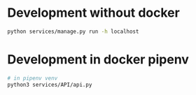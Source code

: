 # Development without docker

```bash
python services/manage.py run -h localhost
```

# Development in docker pipenv 

```bash
# in pipenv venv
python3 services/API/api.py
```